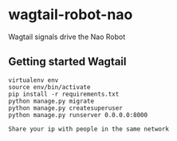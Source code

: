 wagtail-robot-nao
=================

Wagtail signals drive the Nao Robot



Getting started Wagtail
-----------------------

    virtualenv env
    source env/bin/activate
    pip install -r requirements.txt
    python manage.py migrate
    python manage.py createsuperuser
    python manage.py runserver 0.0.0.0:8000
    
    Share your ip with people in the same network
